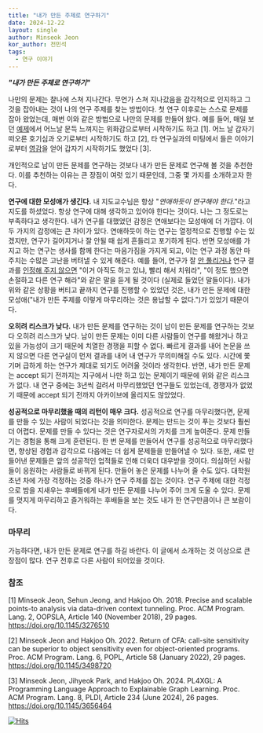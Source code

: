 ```yaml
---
title: "내가 만든 주제로 연구하기"
date: 2024-12-22
layout: single
author: Minseok Jeon
kor_author: 전민석
tags:
  - 연구 이야기
---
```


***"내가 만든 주제로 연구하기"***



나만의 문제는 찰나에 스쳐 지나간다. 
무언가 스쳐 지나갔음을 감각적으로 인지하고 그것을 잡아내는 것이 나의 연구 주제를 찾는 방법이다.
첫 연구 이후로는 스스로 문제를 잡아 왔었는데, 매번 이와 같은 방법으로 나만의 문제를 만들어 왔다.
예를 들어, 매일 보던 [예제](https://minseokjgit.github.io/ep1/)에서 어느날 문득 느껴지는 위화감으로부터 시작하기도 하고 [1].
어느 날 갑자기 떠오른 호기심과 오기로부터 시작하기도 하고 [2], 
타 연구실과의 미팅에서 들은 이야기로부터 [영감](https://minseokjgit.github.io/papers/SIGPL_2024_Aug.pdf)을 얻어 갑자기 시작하기도 했었다 [3].


개인적으로 남이 만든 문제를 연구하는 것보다 내가 만든 문제로 연구해 볼 것을 추천한다. 
이를 추천하는 이유는 큰 장점이 여럿 있기 때문인데, 그중 몇 가지를 소개하고자 한다.




**연구에 대한 모성애가 생긴다.**
내 지도교수님은 항상 "_연애하듯이 연구해야 한다._"라고 지도를 하셨었다. 
항상 연구에 대해 생각하고 있어야 한다는 것이다. 
나는 그 정도로는 부족하다고 생각한다.
내가 연구를 대했었던 감정은 연애보다는 모성애에 더 가깝다.
이 두 가지의 감정에는 큰 차이가 있다. 
연애하듯이 하는 연구는 열정적으로 진행할 수는 있겠지만, 연구가 길어지거나 잘 안될 때 쉽게 흔들리고 포기하게 된다. 
반면 모성애를 가지고 하는 연구는 생사를 함께 한다는 마음가짐을 가지게 되고, 이는 연구 과정 동안 마주치는 수많은 고난을 버텨낼 수 있게 해준다.
예를 들어, 연구가 잘 [안 풀리거나](https://minseokjgit.github.io/ep3/) 연구 결과를 [인정해 주지 않으면](https://minseokjgit.github.io/ep2/) "이거 아직도 하고 있냐, 빨리 해서 치워라", "이 정도 했으면 손절하고 다른 연구 해라"와 같은 말을 듣게 될 것이다 (실제로 들었던 말들이다).
내가 위와 같은 상황을 버티고 끝까지 연구를 진행할 수 있었던 것은, 내가 만든 문제에 대한 모성애("내가 만든 주제를 이렇게 마무리하는 것은 용납할 수 없다.")가 있었기 때문이다.
<!-- 남의 소개로 시작한 연구에서 위와 같은 말을 듣게 되면, 크게 흔들릴 수밖에 없다. 소개해준 사람이 위와 같은 말을 하면 버티는 것이 불가능하다. -->



**오히려 리스크가 낮다.**
내가 만든 문제를 연구하는 것이 남이 만든 문제를 연구하는 것보다 오히려 리스크가 낮다.
남이 만든 문제는 이미 다른 사람들이 연구를 해왔거나 하고 있을 가능성이 크기 때문에 치열한 경쟁을 피할 수 없다.
빠르게 결과를 내어 논문을 쓰지 않으면 다른 연구실이 먼저 결과를 내어 내 연구가 무의미해질 수도 있다. 
시간에 쫓기며 급하게 하는 연구가 제대로 되기도 어려울 것이라 생각한다.
반면, 내가 만든 문제는 accept 되기 전까지는 지구에서 나만 하고 있는 문제이기 때문에 위와 같은 리스크가 없다.
내 연구 중에는 3년씩 걸려서 마무리했었던 연구들도 있었는데, 경쟁자가 없었기 때문에 accept 되기 전까지 아카이브에 올리지도 않았었다.



**성공적으로 마무리했을 때의 리턴이 매우 크다.**
성공적으로 연구를 마무리했다면, 문제를 만들 수 있는 사람이 되었다는 것을 의미한다.
문제는 만드는 것이 푸는 것보다 훨씬 더 어렵다. 
문제를 만들 수 있다는 것은 연구자로서의 가치를 크게 높여준다.
문제 만들기는 경험을 통해 크게 훈련된다.
한 번 문제를 만들어서 연구를 성공적으로 마무리했다면, 향상된 경험과 감각으로 다음에는 더 쉽게 문제들을 만들어낼 수 있다.
또한, 새로 만들어낸 문제들은 앞의 성공적인 업적들로 인해 더욱더 대우받을 것이다. 
의심하던 사람들이 응원하는 사람들로 바뀌게 된다.
만들어 놓은 문제를 나누어 줄 수도 있다. 
대학원 초년 차에 가장 걱정하는 것중 하나가 연구 주제를 잡는 것이다.
연구 주제에 대한 걱정으로 밤을 지새우는 후배들에게 내가 만든 문제를 나누어 주어 크게 도울 수 있다.
문제를 멋지게 마무리하고 즐거워하는 후배들을 보는 것도 내가 한 연구만큼이나 큰 보람이다.




### 마무리
가능하다면, 내가 만든 문제로 연구를 하길 바란다. 
이 글에서 소개하는 것 이상으로 큰 장점이 많다.
연구 전후로 다른 사람이 되어있을 것이다.





### 참조

[1] Minseok Jeon, Sehun Jeong, and Hakjoo Oh. 2018. Precise and scalable points-to analysis via data-driven context tunneling. Proc. ACM Program. Lang. 2, OOPSLA, Article 140 (November 2018), 29 pages. https://doi.org/10.1145/3276510

[2] Minseok Jeon and Hakjoo Oh. 2022. Return of CFA: call-site sensitivity can be superior to object sensitivity even for object-oriented programs. Proc. ACM Program. Lang. 6, POPL, Article 58 (January 2022), 29 pages. https://doi.org/10.1145/3498720

[3] Minseok Jeon, Jihyeok Park, and Hakjoo Oh. 2024. PL4XGL: A Programming Language Approach to Explainable Graph Learning. Proc. ACM Program. Lang. 8, PLDI, Article 234 (June 2024), 26 pages. https://doi.org/10.1145/3656464


[![Hits](https://hits.seeyoufarm.com/api/count/incr/badge.svg?url=https%3A%2F%2Fminseokjgit.github.io%2Fep5%2F&count_bg=%233D53C8&title_bg=%23555555&icon=&icon_color=%23E7E7E7&title=hits&edge_flat=false)](https://hits.seeyoufarm.com)

